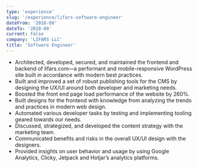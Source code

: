 ```yaml
---
type: 'experience'
slug: '/experience/lifars-software-engineer'
dateFrom: '2016-08'
dateTo: '2018-08'
current: false
company: 'LIFARS LLC'
title: 'Software Engineer'
---
```


- Architected, developed, secured, and maintained the frontend and backend of lifars.com—a performant and mobile-responsive WordPress site built in accordance with modern best practices.
- Built and improved a set of robust publishing tools for the CMS by designing the UX/UI around both developer and marketing needs.
- Boosted the front end page load performance of the website by 260%.
- Built designs for the frontend with knowledge from analyzing the trends and practices in modern web design.
- Automated various developer tasks by testing and implementing tooling geared towards our needs.
- Discussed, strategized, and developed the content strategy with the marketing team.
- Communicated benefits and risks in the overall UX/UI design with the designers.
- Provided insights on user behavior and usage by using Google Analytics, Clicky, Jetpack and Hotjar’s analytics platforms.
